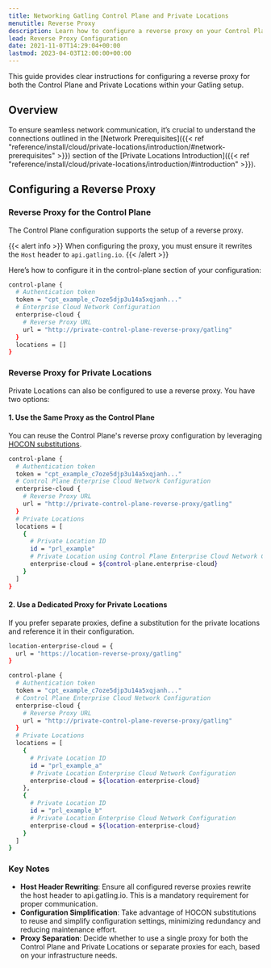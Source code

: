 ```yaml
---
title: Networking Gatling Control Plane and Private Locations
menutitle: Reverse Proxy
description: Learn how to configure a reverse proxy on your Control Plane and Private Locations
lead: Reverse Proxy Configuration
date: 2021-11-07T14:29:04+00:00
lastmod: 2023-04-03T12:00:00+00:00
---
```


This guide provides clear instructions for configuring a reverse proxy for both the Control Plane and Private Locations within your Gatling setup.

## Overview

To ensure seamless network communication, it’s crucial to understand the connections outlined in 
the [Network Prerequisites]({{< ref "reference/install/cloud/private-locations/introduction/#network-prerequisites" >}}) 
section of the [Private Locations Introduction]({{< ref "reference/install/cloud/private-locations/introduction/#introduction" >}}).

## Configuring a Reverse Proxy

### Reverse Proxy for the Control Plane

The Control Plane configuration supports the setup of a reverse proxy. 

{{< alert info >}}
When configuring the proxy, you must ensure it rewrites the `Host` header to `api.gatling.io`.
{{< /alert >}}

Here’s how to configure it in the control-plane section of your configuration:
```bash
control-plane {
  # Authentication token
  token = "cpt_example_c7oze5djp3u14a5xqjanh..." 
  # Enterprise Cloud Network Configuration
  enterprise-cloud {
    # Reverse Proxy URL
    url = "http://private-control-plane-reverse-proxy/gatling"
  }
  locations = [] 
}
```

### Reverse Proxy for Private Locations

Private Locations can also be configured to use a reverse proxy. You have two options:

#### 1. Use the Same Proxy as the Control Plane

You can reuse the Control Plane's reverse proxy configuration by leveraging [HOCON substitutions](https://github.com/lightbend/config/blob/main/HOCON.md#substitutions).
```bash
control-plane {
  # Authentication token
  token = "cpt_example_c7oze5djp3u14a5xqjanh..." 
  # Control Plane Enterprise Cloud Network Configuration
  enterprise-cloud {
    # Reverse Proxy URL
    url = "http://private-control-plane-reverse-proxy/gatling"
  }
  # Private Locations
  locations = [
    {
      # Private Location ID
      id = "prl_example"
      # Private Location using Control Plane Enterprise Cloud Network Configuration
      enterprise-cloud = ${control-plane.enterprise-cloud}
    }
  ]
}
```

#### 2. Use a Dedicated Proxy for Private Locations

If you prefer separate proxies, define a substitution for the private locations and reference it in their configuration.
```bash
location-enterprise-cloud = {
  url = "https://location-reverse-proxy/gatling"
}

control-plane {
  # Authentication token
  token = "cpt_example_c7oze5djp3u14a5xqjanh..." 
  # Control Plane Enterprise Cloud Network Configuration
  enterprise-cloud {
    # Reverse Proxy URL
    url = "http://private-control-plane-reverse-proxy/gatling"
  }
  # Private Locations
  locations = [
    {
      # Private Location ID
      id = "prl_example_a"
      # Private Location Enterprise Cloud Network Configuration
      enterprise-cloud = ${location-enterprise-cloud}
    },
    {
      # Private Location ID
      id = "prl_example_b"
      # Private Location Enterprise Cloud Network Configuration
      enterprise-cloud = ${location-enterprise-cloud}
    }
  ]
}
```

### Key Notes

* **Host Header Rewriting**: Ensure all configured reverse proxies rewrite the host header to api.gatling.io. This is a mandatory requirement for proper communication.
* **Configuration Simplification**: Take advantage of HOCON substitutions to reuse and simplify configuration settings, minimizing redundancy and reducing maintenance effort.
* **Proxy Separation**: Decide whether to use a single proxy for both the Control Plane and Private Locations or separate proxies for each, based on your infrastructure needs.

